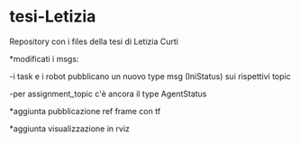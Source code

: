 # tesi-Letizia
Repository con i files della tesi di Letizia Curti


*modificati i msgs:

-i task e i robot pubblicano un nuovo type msg (IniStatus) sui rispettivi topic

-per assignment_topic c'è ancora il type AgentStatus


*aggiunta pubblicazione ref frame con tf

*aggiunta visualizzazione in rviz
